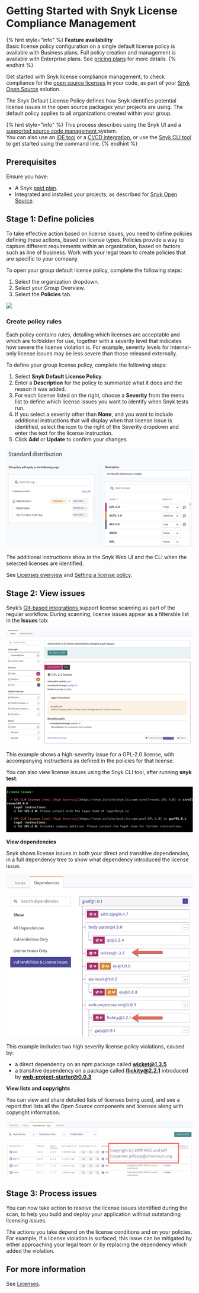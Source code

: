 # Getting Started with Snyk License Compliance Management

{% hint style="info" %}
**Feature availability**\
Basic license policy configuration on a single default license policy is available with Business plans. Full policy creation and management is available with Enterprise plans. See [pricing plans](https://snyk.io/plans/) for more details.
{% endhint %}

Get started with Snyk license compliance management, to check compliance for the [open source licenses](https://snyk.io/learn/open-source-licenses/) in your code, as part of your [Snyk Open Source](https://docs.snyk.io/snyk-open-source/open-source-basics) solution.

The Snyk Default License Policy defines how Snyk identifies potential license issues in the open source packages your projects are using. The default policy applies to all organizations created within your group.

{% hint style="info" %}
This process describes using the Snyk UI and a [supported source code management ](https://docs.snyk.io/integrations/git-repository-scm-integrations)system.\
You can also use an [IDE tool](https://docs.snyk.io/integrations/ide-tools) or a [CI/CD integration](https://docs.snyk.io/integrations/ci-cd-integrations), or use the [Snyk CLI tool](https://docs.snyk.io/snyk-cli/guides-for-our-cli/getting-started-with-the-cli) to get started using the command line.
{% endhint %}

## **Prerequisites**

Ensure you have:

* A Snyk [paid plan](https://snyk.io/plans/).
* Integrated and installed your projects, as described for [Snyk Open Source](https://docs.snyk.io/getting-started/getting-started-snyk-products/getting-started-snyk-open-source).

## **Stage 1: Define policies**

To take effective action based on license issues, you need to define policies defining these actions, based on license types. Policies provide a way to capture different requirements within an organization, based on factors such as line of business. Work with your legal team to create policies that are specific to your company.

To open your group default license policy, complete the following steps:

1. Select the organization dropdown.
2. Select your Group Overview.
3. Select the **Policies** tab.

![](../../../.gitbook/assets/2022-06-27\_15-16-25.png)

### Create policy rules

Each policy contains rules, detailing which licenses are acceptable and which are forbidden for use, together with a severity level that indicates how severe the license violation is. For example, severity levels for internal-only license issues may be less severe than those released externally.

To define your group license policy, complete the following steps:

1. Select **Snyk Default License Policy**.
2. Enter a **Description** for the policy to summarize what it does and the reason it was added.
3. For each license listed on the right, choose a **Severity** from the menu list to define which license issues you want to identify when Snyk tests run.
4. If you select a severity other than **None**, and you want to include additional instructions that will display when that license issue is identified, select the icon to the right of the Severity dropdown and enter the text for the license instruction.&#x20;
5. Click **Add** or **Update** to confirm your changes.

![](../../../.gitbook/assets/license-policy.png)

The additional instructions show in the Snyk Web UI and the CLI when the selected licenses are identified.

See [Licenses overview](https://docs.snyk.io/snyk-open-source/licenses) and [Setting a license policy](https://docs.snyk.io/snyk-open-source/license-policies/setting-a-license-policy).

## Stage 2: View issues

Snyk’s [Git-based integrations ](https://docs.snyk.io/integrations/git-repository-scm-integrations)support license scanning as part of the regular workflow. During scanning, license issues appear as a filterable list in the **Issues** tab:

![](<../../../.gitbook/assets/image3 (1).png>)

This example shows a high-severity issue for a GPL-2.0 license, with accompanying instructions as defined in the policies for that license.

You can also view license issues using the Snyk CLI tool, after running **snyk test**:

![](../../../.gitbook/assets/image2-1-.png)

**View dependencies**

Snyk shows license issues in both your direct and transitive dependencies, in a full dependency tree to show what dependency introduced the license issue.

![](<../../../.gitbook/assets/image4 (1).png>)

This example includes two high severity license policy violations, caused by:

* a direct dependency on an npm package called **wicket@1.3.5**
* a transitive dependency on a package called **flickity@2.2.1** introduced by **web-project-starter@0.0.3**

**View lists and copyrights**

You can view and share detailed lists of licenses being used, and see a report that lists all the Open Source components and licenses along with copyright information.

![](../../../.gitbook/assets/copyright.png)

## **Stage 3: Process issues**

You can now take action to resolve the license issues identified during the scan, to help you build and deploy your application without outstanding licensing issues.

The actions you take depend on the license conditions and on your policies. For example, if a license violation is surfaced, this issue can be mitigated by either approaching your legal team or by replacing the dependency which added the violation.

## For more information

See [Licenses](./).
